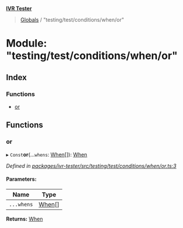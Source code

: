 **[IVR Tester](../README.md)**

> [Globals](../README.md) / "testing/test/conditions/when/or"

# Module: "testing/test/conditions/when/or"

## Index

### Functions

* [or](_testing_test_conditions_when_or_.md#or)

## Functions

### or

▸ `Const`**or**(...`whens`: [When](_testing_test_conditions_when_when_.md#when)[]): [When](_testing_test_conditions_when_when_.md#when)

*Defined in [packages/ivr-tester/src/testing/test/conditions/when/or.ts:3](https://github.com/SketchingDev/ivr-tester/blob/e4629d5/packages/ivr-tester/src/testing/test/conditions/when/or.ts#L3)*

#### Parameters:

Name | Type |
------ | ------ |
`...whens` | [When](_testing_test_conditions_when_when_.md#when)[] |

**Returns:** [When](_testing_test_conditions_when_when_.md#when)
